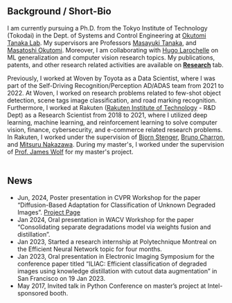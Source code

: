 ## Background / Short-Bio
I am currently pursuing a Ph.D. from the Tokyo Institute of Technology (Tokodai) in the Dept. of Systems and Control Engineering at [Okutomi Tanaka Lab](http://www.ok.sc.e.titech.ac.jp/index.shtml). My supervisors are Professors [Masayuki Tanaka](http://www.ok.sc.e.titech.ac.jp/~mtanaka/), and [Masatoshi Okutomi](http://www.ok.sc.e.titech.ac.jp/mem/mxo/okutomi.html). Moreover, I am collaborating with [Hugo Larochelle](https://mila.quebec/en/person/hugo-larochelle/) on ML generalization and computer vision research topics. My publications, patents, and other research related activities are available on **[Research](https://dineshdaultani.github.io/research/)** tab.  
<!--- I am currently a Visiting Researcher at Polytechnique Montreal specializing in designing efficient neural network architectures. --->

Previously, I worked at Woven by Toyota as a Data Scientist, where I was part of the Self-Driving Recognition/Perception AD/ADAS team from 2021 to 2022. At Woven, I worked on research problems related to few-shot object detection, scene tags image classification, and road marking recognition. Furthermore, I worked at Rakuten ([Rakuten Institute of Technology](https://rit.rakuten.co.jp/)  - R&D Dept) as a Research Scientist from 2018 to 2021, where I utilized deep learning, machine learning, and reinforcement learning to solve computer vision, finance, cybersecurity, and e-commerce related research problems. In Rakuten, I worked under the supervision of [Bjorn Stenger](https://scholar.google.com/citations?user=plhjgHUAAAAJ&hl=en),  [Bruno Charron](https://scholar.google.co.jp/citations?user=klbU-o4AAAAJ&hl=en), and [Mitsuru Nakazawa](https://scholar.google.com/citations?user=TLQD7yUAAAAJ&hl=ja). During my master's, I worked under the supervision of [Prof. James Wolf](https://www.semanticscholar.org/author/James-R.-Wolf/2543949) for my master's project. 
<br /><br />

## News
- Jun, 2024, Poster presentation in CVPR Workshop for the paper “Diffusion-Based Adaptation for Classification of Unknown Degraded Images”. [Project Page](http://www.ok.sc.e.titech.ac.jp/res/CNNIR/DiffAUD/)
- Jan 2024, Oral presentation in WACV Workshop for the paper “Consolidating separate degradations model via weights fusion and distillation”.
- Jan 2023, Started a research internship at Polytechnique Montreal on the Efficient Neural Network topic for four months.
- Jan 2023, Oral presentation in Electronic Imaging Symposium for the conference paper titled “ILIAC: Efficient classification of degraded images using knowledge distillation with cutout data augmentation” in San Francisco on 19 Jan 2023.
- May 2017, Invited talk in Python Conference on master’s project at Intel-sponsored booth.

<!--- 
|     Date   |   News                            |
|------------|-----------------------------------|
| Jan, 2024  | Oral presentation in WACV Workshop for the paper “Consolidating separate degradations model via weights fusion and distillation”. |
| Jan, 2023  | Started a research internship at Polytechnique Montreal on the Efficient Neural Network topic for four months.|
| Jan, 2023  | Oral presentation in Electronic Imaging Symposium for the conference paper titled “ILIAC: Efficient classification of degraded images using knowledge distillation with cutout data augmentation” in San Francisco on 19 Jan 2023.|  
| May, 2017  | Invited talk in Python Conference on master’s project at Intel-sponsored booth.|
--->

<!--- - Invited panelists in [Internationalization Student Panel](https://events.illinoisstate.edu/event/internationalization-of-isu-students-forum/) at Illinois State University  --->
